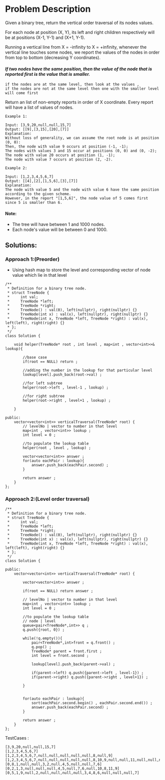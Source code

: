 # Problem Description

Given a binary tree, return the vertical order traversal of its nodes values.

For each node at position (X, Y), its left and right children respectively will be at positions (X-1, Y-1) and (X+1, Y-1).

Running a vertical line from X = -infinity to X = +infinity, whenever the vertical line touches some nodes, we report the values of the nodes in order from top to bottom (decreasing Y coordinates).

#### *If two nodes have the same position, then the value of the node that is reported first is the value that is smaller.*
```
if the nodes are at the same level, then look at the values , 
if the nodes are not at the same level then one with the smaller level will come first
```

Return an list of non-empty reports in order of X coordinate.  Every report will have a list of values of nodes.

 
```
Example 1:

Input: [3,9,20,null,null,15,7]
Output: [[9],[3,15],[20],[7]]
Explanation: 
Without loss of generality, we can assume the root node is at position (0, 0):
Then, the node with value 9 occurs at position (-1, -1);
The nodes with values 3 and 15 occur at positions (0, 0) and (0, -2);
The node with value 20 occurs at position (1, -1);
The node with value 7 occurs at position (2, -2).
```
```
Example 2:

Input: [1,2,3,4,5,6,7]
Output: [[4],[2],[1,5,6],[3],[7]]
Explanation: 
The node with value 5 and the node with value 6 have the same position according to the given scheme.
However, in the report "[1,5,6]", the node value of 5 comes first since 5 is smaller than 6.
```

#### Note:

- The tree will have between 1 and 1000 nodes.
- Each node's value will be between 0 and 1000.

## Solutions:

### Approach 1:(Preorder)
- Using hash map to store the level and corresponding vector of node value which lie in that level
```
/**
 * Definition for a binary tree node.
 * struct TreeNode {
 *     int val;
 *     TreeNode *left;
 *     TreeNode *right;
 *     TreeNode() : val(0), left(nullptr), right(nullptr) {}
 *     TreeNode(int x) : val(x), left(nullptr), right(nullptr) {}
 *     TreeNode(int x, TreeNode *left, TreeNode *right) : val(x), left(left), right(right) {}
 * };
 */
class Solution {
    
    void helper(TreeNode* root , int level , map<int , vector<int>>& lookup){
        
        //base case 
        if(root == NULL) return ;
        
        //adding the number in the lookup for that particular level
        lookup[level].push_back(root->val) ;
        
        //for left subtree
        helper(root->left , level-1 , lookup) ;
        
        //for right subtree
        helper(root->right , level+1 , lookup) ;
        
    }
    
public:
    vector<vector<int>> verticalTraversal(TreeNode* root) {
        // levelNo | vector to number in that level
        map<int , vector<int>> lookup ;
        int level = 0 ;
        
        //to populate the lookup table
        helper(root , level , lookup) ;
        
        vector<vector<int>> answer ;
        for(auto eachPair : lookup){
            answer.push_back(eachPair.second) ;
        }
        
        return answer ;
    }
};
```

### Approach 2:(Level order traversal)
```
/**
 * Definition for a binary tree node.
 * struct TreeNode {
 *     int val;
 *     TreeNode *left;
 *     TreeNode *right;
 *     TreeNode() : val(0), left(nullptr), right(nullptr) {}
 *     TreeNode(int x) : val(x), left(nullptr), right(nullptr) {}
 *     TreeNode(int x, TreeNode *left, TreeNode *right) : val(x), left(left), right(right) {}
 * };
 */
class Solution {
        
public:
    vector<vector<int>> verticalTraversal(TreeNode* root) {
        
        vector<vector<int>> answer ;
        
        if(root == NULL) return answer ;
        
        // levelNo | vector to number in that level
        map<int , vector<int>> lookup ;
        int level = 0 ;
        
        //to populate the lookup table
        // node | level        
        queue<pair<TreeNode*,int>> q ;
        q.push({root, 0}) ;
        
        while(!q.empty()){
            pair<TreeNode*,int>front = q.front() ;
            q.pop() ;
            TreeNode* parent = front.first ;
            int level = front.second ;
            
            lookup[level].push_back(parent->val) ;
            
            if(parent->left) q.push({parent->left , level-1}) ;
            if(parent->right) q.push({parent->right , level+1}) ;
            
        }
        
      
        for(auto eachPair : lookup){
            sort(eachPair.second.begin() , eachPair.second.end()) ;
            answer.push_back(eachPair.second) ;
        }
        
        return answer ;
    }
};
```
TestCases :
```
[3,9,20,null,null,15,7]
[1,2,3,4,5,6,7]
[1,2,3,4,5,6,7,null,null,null,null,null,8,null,9]
[1,2,3,4,5,6,7,null,null,null,null,null,8,10,9,null,null,11,null,null,null,null,12]
[0,8,1,null,null,3,2,null,4,5,null,null,7,6]
[0,2,1,3,null,null,null,4,5,null,7,6,null,10,8,11,9]
[0,5,1,9,null,2,null,null,null,null,3,4,8,6,null,null,null,7]
```

